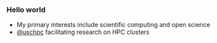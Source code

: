 ### Hello world

- My primary interests include scientific computing and open science
- [@uschpc](https://github.com/uschpc) facilitating research on HPC clusters
